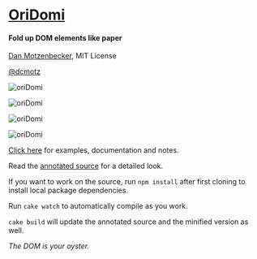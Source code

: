 # [OriDomi](https://oxism.com/oriDomi)

#### Fold up DOM elements like paper

[Dan Motzenbecker](https://oxism.com), MIT License

[@dcmotz](https://twitter.com/dcmotz)

![oriDomi](https://oxism.com/oriDomi/demo/images/readme/1.png?v=2)

![oriDomi](https://oxism.com/oriDomi/demo/images/readme/4.gif?v=2)

![oriDomi](https://oxism.com/oriDomi/demo/images/readme/2.png?v=2)

![oriDomi](https://oxism.com/oriDomi/demo/images/readme/3.gif?v=2)

[Click here](https://oxism.com/oriDomi) for examples, documentation and notes.

Read the [annotated source](https://oxism.com/oriDomi/docs/oridomi.html) for a
detailed look.

If you want to work on the source, run `npm install` after first cloning to
install local package dependencies.

Run `cake watch` to automatically compile as you work.

`cake build` will update the annotated source and the minified version as well.

_The DOM is your oyster._

